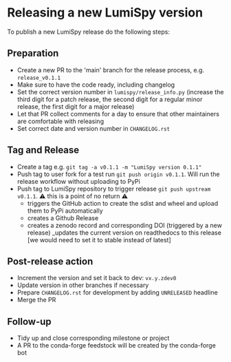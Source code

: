 # Releasing a new LumiSpy version

To publish a new LumiSpy release do the following steps:

## Preparation

- Create a new PR to the 'main' branch for the release process, e.g. `release_v0.1.1`
- Make sure to have the code ready, including changelog
- Set the correct version number in `lumispy/release_info.py` (increase the third 
  digit for a patch release, the second digit for a regular minor release, the
  first digit for a major release)
- Let that PR collect comments for a day to ensure that other maintainers are comfortable 
  with releasing
- Set correct date and version number in `CHANGELOG.rst`
  
## Tag and Release

- Create a tag e.g. `git tag -a v0.1.1 -m "LumiSpy version 0.1.1"`
- Push tag to user fork for a test run `git push origin v0.1.1`. Will run the release
  workflow without uploading to PyPi
- Push tag to LumiSpy repository to trigger release `git push upstream v0.1.1`. 
  :warning: this is a point of no return :warning:
  - triggers the GitHub action to create the sdist and wheel and upload them to
  PyPi automatically
  - creates a Github Release
  - creates a zenodo record and corresponding DOI (triggered by a new release)
  _updates the current version on readthedocs to this release [we would need to set it to stable instead of latest]
  
## Post-release action
 
- Increment the version and set it back to dev: `vx.y.zdev0`
- Update version in other branches if necessary
- Prepare `CHANGELOG.rst` for development by adding `UNRELEASED` headline
- Merge the PR

## Follow-up

- Tidy up and close corresponding milestone or project
- A PR to the conda-forge feedstock will be created by the conda-forge bot

